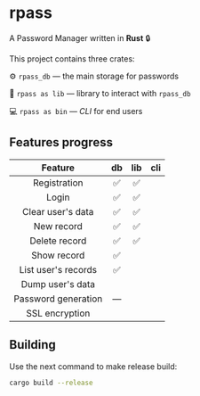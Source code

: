 # rpass

A Password Manager written in **Rust** 🔒

This project contains three crates:

⚙️ `rpass_db` — the main storage for passwords

📕 `rpass as lib` — library to interact with `rpass_db`

💻 `rpass as bin` — *CLI* for end users

## Features progress

|       Feature       |  db  | lib  | cli  |
| :-----------------: | :--: | :--: | :--: |
|    Registration     |  ✅   |  ✅   |      |
|        Login        |  ✅   |  ✅   |      |
|  Clear user's data  |  ✅   |  ✅   |      |
|     New record      |  ✅   |  ✅   |      |
|    Delete record    |  ✅   |  ✅   |      |
|     Show record     |  ✅   |      |      |
| List user's records |  ✅   |      |      |
|  Dump user's data   |      |      |      |
| Password generation |  —   |      |      |
|   SSL encryption    |      |      |      |

## Building

Use the next command to make release build:

```bash
cargo build --release
```

